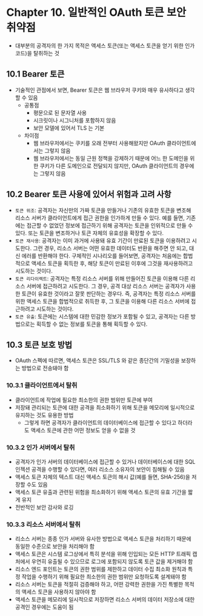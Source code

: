# Chapter 10. 일반적인 OAuth 토큰 보안 취약점

- 대부분의 공격자의 한 가지 목적은 액세스 토큰(또는 액세스 토큰을 얻기 위한 인가 코드)을 탈취하는 것

## 10.1 Bearer 토큰

- 기술적인 관점에서 보면, Bearer 토큰은 웹 브라우저 쿠키와 매우 유사하다고 생각할 수 있음
  - 공통점
    - 평문으로 된 문자열 사용
    - 시크릿이나 시그니처를 포함하지 않음
    - 보안 모델에 있어서 TLS 는 기본
  - 차이점
    - 웹 브라우저에서는 쿠키를 오래 전부터 사용해왔지만 OAuth 클라이언트에서는 그렇지 않음
    - 웹 브라우저에서는 동일 근원 정책을 강제하기 때문에 어느 한 도메인을 위한 쿠키가 다른 도메인으로 전달되지 않지만, OAuth 클라이언트의 경우에는 그렇지 않음

## 10.2 Bearer 토큰 사용에 있어서 위험과 고려 사항

- `토큰 위조`: 공격자는 자신만의 가짜 토큰을 만들거나 기존의 유효한 토큰을 변조해 리소스 서버가 클라이언트에게 접근 권한을 인가하게 만들 수 있다. 예를 들면, 기존에는 접근할 수 없었던 정보에 접근하기 위해 공격자는 토큰을 인위적으로 만들 수 있다. 또는 토큰을 변조하거나 토큰 자체의 유효성을 확장할 수 있다.
- `토큰 재사용`: 공격자는 이미 과거에 사용돼 유효 기간이 만료된 토큰을 이용하려고 시도한다. 그런 경우, 리소스 서버는 어떤 유효한 데이터도 반환을 해주면 안 되고, 대신 에러를 반환해야 한다. 구체적인 시나리오를 들어보면, 공격자는 처음에는 합법적으로 액세스 토큰을 획득한 후, 해당 토큰이 만료된 이후에 그것을 재사용하려고 시도하는 것이다.
- `토큰 리다이렉트`: 공격자는 특정 리소스 서버를 위해 만들어진 토큰을 이용해 다른 리소스 서버에 접근하려고 시도한다. 그 경우, 공격 대상 리소스 서버는 공격자가 사용한 토큰이 유효한 것이라고 잘못 판단하는 경우다. 즉, 공격자는 특정 리소스 서버를 위한 액세스 토큰을 합법적으로 취득한 후, 그 토큰을 이용해 다른 리소스 서버에 접근하려고 시도하는 것이다.
- `토큰 유출`: 토큰에는 시스템에 대한 민감한 정보가 포함될 수 있고, 공격자는 다른 방법으로는 획득할 수 없는 정보를 토큰을 통해 획득할 수 있다.

## 10.3 토큰 보호 방법

- OAuth 스펙에 따르면, 액세스 토큰은 SSL/TLS 와 같은 종단간의 기밀성을 보장하는 방법으로 전송돼야 함

### 10.3.1 클라이언트에서 탈취

- 클라이언트에 작업에 필요한 최소한의 권한 범위만 토큰에 부여
- 저장돼 관리되는 토큰에 대한 공격을 최소화하기 위해 토큰을 메모리에 일시적으로 유지하는 것도 유용한 방법
  - 그렇게 하면 공격자가 클라이언트의 데이터베이스에 접근할 수 있다고 하더라도 액세스 토큰에 관한 어떤 정보도 얻을 수 없을 것

### 10.3.2 인가 서버에서 탈취

- 공격자가 인가 서버의 데이터베이스에 접근할 수 있거나 데이터베이스에 대한 SQL 인젝션 공격을 수행할 수 있다면, 여러 리소스 소유자의 보안이 침해될 수 있음
- 액세스 토큰 자체의 텍스트 대신 액세스 토큰의 해시 값(예를 들면, SHA-256)을 저장할 수도 있음
- 액세스 토큰 유출과 관련된 위험을 최소화하기 위해 액세스 토큰의 유효 기간을 짧게 유지
- 전반적인 보안 감사와 로깅

### 10.3.3 리소스 서버에서 탈취

- 리소스 서버는 종종 인가 서버와 유사한 방법으로 액세스 토큰을 처리하기 때문에 동일한 수준으로 보안을 처리해야 함
- 액세스 토큰은 시스템 로그상에서 특히 분석을 위해 인입되는 모든 HTTP 트래픽 캡처에서 우연히 유출될 수 있으므로 로그에 포함되지 않도록 토큰 값을 제거해야 함
- 리소스 엔드 포인트는 토큰의 권한 범위를 제한하고 데이터 수집 최소화 원칙과 특정 작업을 수행하기 위해 필요한 최소한의 권한 범위만 요청하도록 설계돼야 함
- 리소스 서버는 토큰을 적절히 검증해야 하고, 어떤 강력한 권한을 가진 특별한 목적의 액세스 토큰을 사용하지 않아야 함
- 액세스 토큰을 메모리에 일시적으로 저장하면 리소스 서버의 데이터 저장소에 대한 공격인 경우에는 도움이 됨
